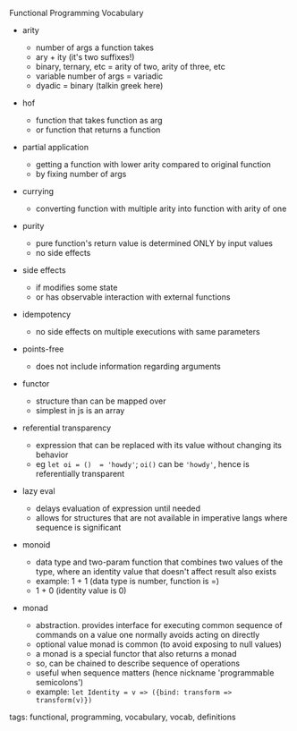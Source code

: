 Functional Programming Vocabulary

* arity
  * number of args a function takes
  * ary + ity (it's two suffixes!)
  * binary, ternary, etc = arity of two, arity of three, etc
  * variable number of args = variadic
  * dyadic = binary (talkin greek here)

* hof
  * function that takes function as arg
  * or function that returns a function

* partial application
  * getting a function with lower arity compared to original function
  * by fixing number of args

* currying
  * converting function with multiple arity into function with arity of one

* purity
  * pure function's return value is determined ONLY by input values
  * no side effects

* side effects
  * if modifies some state
  * or has observable interaction with external functions

* idempotency
  * no side effects on multiple executions with same parameters

* points-free
  * does not include information regarding arguments

* functor
  * structure than can be mapped over
  * simplest in js is an array

* referential transparency
  * expression that can be replaced with its value without changing its behavior
  * eg `let oi = ()  = 'howdy'`; `oi()` can be `'howdy'`, hence is referentially transparent

* lazy eval
  * delays evaluation of expression until needed
  * allows for structures that are not available in imperative langs where sequence is significant

* monoid
  * data type and two-param function that combines two values of the type, where an identity value that doesn't affect result also exists
  * example: 1 + 1 (data type is number, function is =)
  * 1 + 0 (identity value is 0)

* monad
  * abstraction. provides interface for executing common sequence of commands on a value one normally avoids acting on directly
  * optional value monad is common (to avoid exposing to null values)
  * a monad is a special functor that also returns a monad
  * so, can be chained to describe sequence of operations
  * useful when sequence matters (hence nickname 'programmable semicolons')
  * example: `let Identity = v => ({bind: transform => transform(v)})`

tags: functional, programming, vocabulary, vocab, definitions

